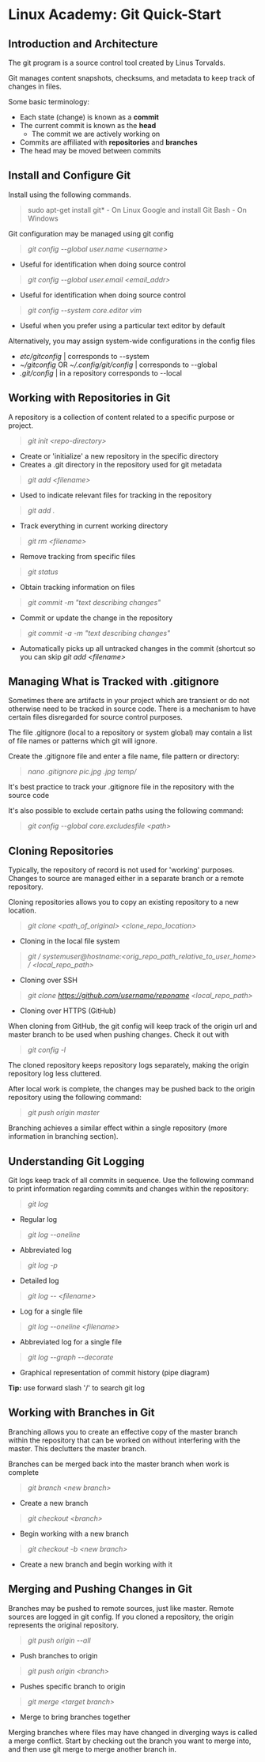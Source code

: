 # Linux Academy: Git Quick-Start

## Introduction and Architecture
The git program is a source control tool created by Linus Torvalds.
	
Git manages content snapshots, checksums, and metadata to keep track of changes in files.
	
Some basic terminology:
- Each state (change) is known as a **commit**
- The current commit is known as the **head** 
	- The commit we are actively working on
- Commits are affiliated with **repositories** and **branches**
- The head may be moved between commits
	
	


## Install and Configure Git
Install using the following commands.
>sudo apt-get install git*	- On Linux
Google and install Git Bash -	On Windows

Git configuration may be managed using git config
> *git config --global user.name \<username>*	
- Useful for identification when doing source control
>*git config --global user.email \<email_addr>*
-	Useful for identification when doing source control
>*git config --system core.editor vim*
- Useful when you prefer using a particular text editor by default

Alternatively, you may assign system-wide configurations in the config files
* *etc/gitconfig* | corresponds to --system
* *~/gitconfig* OR *~/.config/git/config* | corresponds to --global
* *.git/config* | in a repository corresponds to --local


## Working with Repositories in Git
A repository is a collection of content related to a specific purpose or project.
>*git init \<repo-directory>* 
- Create or 'initialize' a new repository in the specific directory
- Creates a .git directory in the repository used for git metadata
>*git add \<filename>*
- Used to indicate relevant files for tracking in the repository
>*git add .*
- Track everything in current working directory
>*git rm \<filename>*
- Remove tracking from specific files
>*git status*
- Obtain tracking information on files
>*git commit -m "text describing changes"*
- Commit or update the change in the repository
>*git commit -a -m "text describing changes"*
- Automatically picks up all untracked changes in the commit (shortcut so you can skip *git add \<filename>*


## Managing What is Tracked with .gitignore
Sometimes there are artifacts in your project which are transient or do not otherwise need to be tracked in source code. There is a mechanism to have certain files disregarded for source control purposes.

The file .gitignore (local to a repository or system global) may contain a list of file names or patterns which git will ignore.

Create the .gitignore file and enter a file name, file pattern or directory:
>*nano .gitignore*
*pic.jpg*
*.jpg*
*temp/*

It's best practice to track your .gitignore file in the repository with the source code

It's also possible to exclude certain paths using the following command:
>*git config --global core.excludesfile \<path>*


## Cloning Repositories
Typically, the repository of record is not used for 'working' purposes. Changes to source are managed either in a separate branch or a remote repository.

Cloning repositories allows you to copy an existing repository to a new location. 
>*git clone \<path_of_original> \<clone_repo_location>*
- Cloning in the local file system
>*git / systemuser@hostname:\<orig_repo_path_relative_to_user_home> / <local_repo_path>*
- Cloning over SSH
>*git clone https://github.com/username/reponame \<local_repo_path>*
- Cloning over HTTPS (GitHub)

When cloning from GitHub, the git config will keep track of the origin url and master branch to be used when pushing changes. Check it out with 
>*git config -l*

The cloned repository keeps repository logs separately, making the origin repository log less cluttered.

After local work is complete, the changes may be pushed back to the origin repository using the following command:
>*git push origin master*

Branching achieves a similar effect within a single repository (more information in branching section).


## Understanding Git Logging
Git logs keep track of all commits in sequence. Use the following command to print information regarding commits and changes within the repository:
>*git log*
- Regular log
>*git log --oneline*
- Abbreviated log
>*git log -p*
- Detailed log
>*git log -- \<filename>*
- Log for a single file
>*git log --oneline \<filename>*
- Abbreviated log for a single file
>*git log --graph --decorate*
- Graphical representation of commit history (pipe diagram)

**Tip:** use forward slash '/' to search git log

## Working with Branches in Git
Branching allows you to create an effective copy of the master branch within the repository that can be worked on without interfering with the master. This declutters the master branch.

Branches can be merged back into the master branch when work is complete
>*git branch \<new branch>*
- Create a new branch
>*git checkout \<branch>*
- Begin working with a new branch
>*git checkout -b \<new branch>*
- Create a new branch and begin working with it


## Merging and Pushing Changes in Git
Branches may be pushed to remote sources, just like master. Remote sources are logged in git config. If you cloned a repository, the origin represents the original repository.
>*git push origin --all*
- Push branches to origin
>*git push origin \<branch>*
- Pushes specific branch to origin
>*git merge \<target branch>*
-	Merge to bring branches together

Merging branches where files may have changed in diverging ways is called a merge conflict. Start by checking out the branch you want to merge into, and then use git merge to merge another branch in.